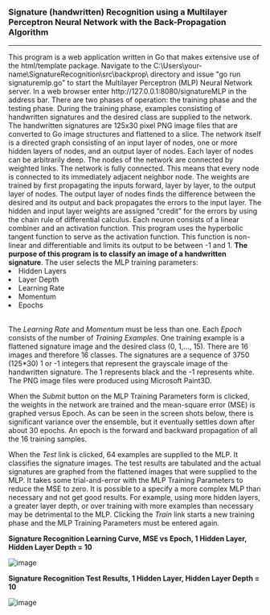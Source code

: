 <h3>Signature (handwritten) Recognition using a Multilayer Perceptron Neural Network with the Back-Propagation Algorithm</h3>
<hr>
This program is a web application written in Go that makes extensive use of the html/template package.
Navigate to the C:\Users\your-name\SignatureRecognition\src\backprop\ directory and issue "go run signaturemlp.go" to
start the Multilayer Perceptron (MLP) Neural Network server. In a web browser enter http://127.0.0.1:8080/signatureMLP
in the address bar.  There are two phases of operation:  the training phase and the testing phase.  During the training
phase, examples consisting of handwritten signatures and the desired class are supplied to the network.  The handwritten
signatures are 125x30 pixel PNG image files that are converted to Go image structures and flattened to a slice.
The network itself is a directed graph consisting of an input layer of nodes, one or more hidden layers of nodes, and
an output layer of nodes.  Each layer of nodes can be arbitrarily deep.  The nodes of the network are connected by weighted
links.  The network is fully connected.  This means that every node is connected to its immediately adjacent neighbor node.  The weights are trained
by first propagating the inputs forward, layer by layer, to the output layer of nodes.  The output layer of nodes finds the
difference between the desired and its output and back propagates the errors to the input layer.  The hidden and input layer
weights are assigned “credit” for the errors by using the chain rule of differential calculus.  Each neuron consists of a
linear combiner and an activation function.  This program uses the hyperbolic tangent function to serve as the activation function.
This function is non-linear and differentiable and limits its output to be between -1 and 1.  <b>The purpose of this program is to classify an
image of a handwritten signature</b>.
The user selects the MLP training parameters:
<li>Hidden Layers</li>
<li>Layer Depth</li>
<li>Learning Rate</li>
<li>Momentum</li>
<li>Epochs</li>
<br>
<p>
The <i>Learning Rate</i> and <i>Momentum</i> must be less than one.  Each <i>Epoch</i> consists of the number of <i>Training Examples</i>.  
One training example is a flattened signature image and the desired class (0, 1,…, 15).  There are 16 images and therefore 16 classes.
The signatures are a sequence of 3750 (125*30) 1 or -1 integers that represent the grayscale image of the handwritten signature.
The 1 represents black and the -1 represents white.  The PNG image files were produced using Microsoft Paint3D.
</p>
<p>
When the <i>Submit</i> button on the MLP Training Parameters form is clicked, the weights in the network are trained
and the mean-square error (MSE) is graphed versus Epoch.  As can be seen in the screen shots below, there is significant variance over the ensemble,
but it eventually settles down after about 30 epochs. An epoch is the forward and backward propagation of all the 16 training samples.
</p>
<p>
When the <i>Test</i> link is clicked, 64 examples are supplied to the MLP.  It classifies the signature images.
The test results are tabulated and the actual signatures are graphed from the flattened images that were supplied to the MLP.
It takes some trial-and-error with the MLP Training Parameters to reduce the MSE to zero.  It is possible to a specify a 
more complex MLP than necessary and not get good results.  For example, using more hidden layers, a greater layer depth,
or over training with more examples than necessary may be detrimental to the MLP.  Clicking the <i>Train</i> link starts a new training
phase and the MLP Training Parameters must be entered again.
</p>

<b>Signature Recognition Learning Curve, MSE vs Epoch, 1 Hidden Layer, Hidden Layer Depth = 10</b>

![image](https://github.com/thomasteplick/signatureMLP/assets/117768679/c3853c6d-fdd2-4ed4-9ceb-e7f850c8e304)

<b>Signature Recognition Test Results, 1 Hidden Layer, Hidden Layer Depth = 10</b>

![image](https://github.com/thomasteplick/signatureMLP/assets/117768679/3a3efb7f-02f2-4da5-b09d-4c568350a346)

